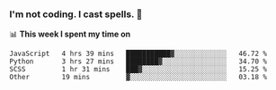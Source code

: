 ### I'm not coding. I cast spells. 🎩

📊 **This week I spent my time on**
<!--START_SECTION:waka-->
```text
JavaScript   4 hrs 39 mins   ███████████▓░░░░░░░░░░░░░   46.72 % 
Python       3 hrs 27 mins   ████████▓░░░░░░░░░░░░░░░░   34.70 % 
SCSS         1 hr 31 mins    ███▓░░░░░░░░░░░░░░░░░░░░░   15.25 % 
Other        19 mins         ▓░░░░░░░░░░░░░░░░░░░░░░░░   03.18 % 
```
<!--END_SECTION:waka-->
